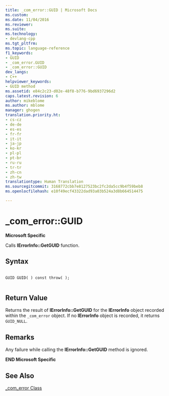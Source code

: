 ```yaml
---
title: _com_error::GUID | Microsoft Docs
ms.custom: 
ms.date: 11/04/2016
ms.reviewer: 
ms.suite: 
ms.technology:
- devlang-cpp
ms.tgt_pltfrm: 
ms.topic: language-reference
f1_keywords:
- GUID
- _com_error.GUID
- _com_error::GUID
dev_langs:
- C++
helpviewer_keywords:
- GUID method
ms.assetid: e84c2c23-d02e-48f8-b776-9bd6937296d2
caps.latest.revision: 6
author: mikeblome
ms.author: mblome
manager: ghogen
translation.priority.ht:
- cs-cz
- de-de
- es-es
- fr-fr
- it-it
- ja-jp
- ko-kr
- pl-pl
- pt-br
- ru-ru
- tr-tr
- zh-cn
- zh-tw
translationtype: Human Translation
ms.sourcegitcommit: 3168772cbb7e8127523bc2fc2da5cc9b4f59beb8
ms.openlocfilehash: e10f49ecf43322dad93a03b524a3d8b664514475

---
```

# _com_error::GUID
**Microsoft Specific**  
  
 Calls **IErrorInfo::GetGUID** function.  
  
## Syntax  
  
```  
  
GUID GUID( ) const throw( );  
  
```  
  
## Return Value  
 Returns the result of **IErrorInfo::GetGUID** for the **IErrorInfo** object recorded within the `_com_error` object. If no **IErrorInfo** object is recorded, it returns `GUID_NULL`.  
  
## Remarks  
 Any failure while calling the **IErrorInfo::GetGUID** method is ignored.  
  
 **END Microsoft Specific**  
  
## See Also  
 [_com_error Class](../cpp/com-error-class.md)


<!--HONumber=Jan17_HO1-->


